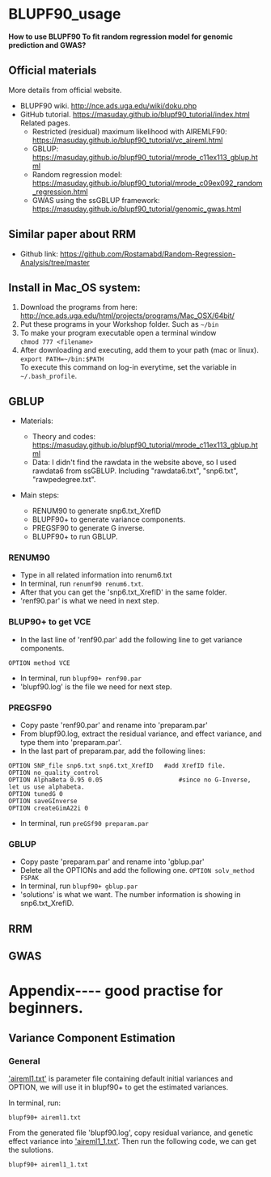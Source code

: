 # BLUPF90_usage
**How to use BLUPF90 To fit random regression model for genomic prediction and GWAS?**

## Official materials
More details from official website. 
- BLUPF90 wiki. http://nce.ads.uga.edu/wiki/doku.php
- GitHub tutorial. https://masuday.github.io/blupf90_tutorial/index.html
    Related pages.
    - Restricted (residual) maximum likelihood with AIREMLF90: https://masuday.github.io/blupf90_tutorial/vc_aireml.html
    - GBLUP: https://masuday.github.io/blupf90_tutorial/mrode_c11ex113_gblup.html
    - Random regression model: https://masuday.github.io/blupf90_tutorial/mrode_c09ex092_random_regression.html
    - GWAS using the ssGBLUP framework: https://masuday.github.io/blupf90_tutorial/genomic_gwas.html 

## Similar paper about RRM
- Github link: https://github.com/Rostamabd/Random-Regression-Analysis/tree/master

## Install in Mac_OS system:

1.  Download the programs from here: http://nce.ads.uga.edu/html/projects/programs/Mac_OSX/64bit/
2.	Put these programs in your Workshop folder. Such as ``` ~/bin ```
3.	To make your program executable open a terminal window                                    
    ```chmod 777 <filename>```
4.  After downloading and executing, add them to your path (mac or linux). ```export PATH=~/bin:$PATH```  
To execute this command on log-in everytime, set the variable in ```~/.bash_profile```.


## GBLUP
- Materials:
    - Theory and codes: https://masuday.github.io/blupf90_tutorial/mrode_c11ex113_gblup.html  
    - Data: I didn't find the rawdata in the website above, so I used rawdata6 from ssGBLUP. Including "rawdata6.txt", "snp6.txt", "rawpedegree.txt". 

- Main steps:
    - RENUM90 to generate snp6.txt_XrefID
    - BLUPF90+ to generate variance components. 
    - PREGSF90 to generate G inverse.
    - BLUPF90+ to run GBLUP.

### RENUM90
- Type in all related information into renum6.txt
- In terminal, run ```renumf90 renum6.txt```.
- After that you can get the 'snp6.txt_XrefID' in the same folder.  
- 'renf90.par' is what we need in next step.

### BLUP90+ to get VCE
- In the last line of 'renf90.par' add the following line to get variance components.
```
OPTION method VCE
```
- In terminal, run ```blupf90+ renf90.par```
- 'blupf90.log' is the file we need for next step.


### PREGSF90
- Copy paste 'renf90.par' and rename into 'preparam.par'
- From blupf90.log, extract the residual variance, and effect variance, and type them into 'preparam.par'. 
- In the last part of preparam.par, add the following lines:
```
OPTION SNP_file snp6.txt snp6.txt_XrefID   #add XrefID file.
OPTION no_quality_control
OPTION AlphaBeta 0.95 0.05                     #since no G-Inverse, let us use alphabeta.
OPTION tunedG 0
OPTION saveGInverse
OPTION createGimA22i 0
```
- In terminal, run ```preGSf90 preparam.par ```

### GBLUP
- Copy paste 'preparam.par' and rename into 'gblup.par'
- Delete all the OPTIONs and add the following one. ```OPTION solv_method FSPAK```
- In terminal, run ```blupf90+ gblup.par```
- 'solutions' is what we want. The number information is showing in snp6.txt_XrefID.


## RRM

## GWAS


# Appendix---- good practise for beginners.
## Variance Component Estimation
### General
['aireml1.txt'](https://github.com/yebigithub/BLUPF90_usage/blob/main/VCE/general/aireml1.txt) is parameter file containing default initial variances and OPTION, we will use it in blupf90+ to get the estimated variances.

In terminal, run:
```
blupf90+ aireml1.txt
```

From the generated file 'blupf90.log', copy residual variance, and genetic effect variance into ['aireml1_1.txt'](https://github.com/yebigithub/BLUPF90_usage/blob/main/VCE/general/aireml1_1.txt). Then run the following code, we can get the sulotions.
```
blupf90+ aireml1_1.txt 
```